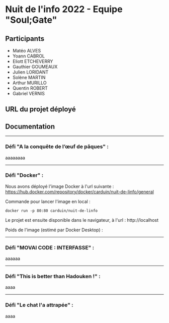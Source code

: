 # Nuit de l'info 2022 - Equipe "Soul;Gate"

## Participants
- Matéo ALVES
- Yoann CABROL
- Eliott ETCHEVERRY
- Gauthier GOUMEAUX
- Julien LORIDANT
- Solène MARTIN
- Arthur MURILLO
- Quentin ROBERT
- Gabriel VERNIS

## URL du projet déployé


## Documentation
***
### Défi "A la conquête de l’œuf de pâques" :
aaaaaaaa  
***
### Défi "Docker" :
Nous avons déployé l'image Docker à l'url suivante : https://hub.docker.com/repository/docker/carduin/nuit-de-linfo/general

Commande pour lancer l'image en local :
```
docker run -p 80:80 carduin/nuit-de-linfo
```
Le projet est ensuite disponible dans le navigateur, à l'url : http://localhost

Poids de l'image (estimé par Docker Desktop) : 

***
### Défi "MOVAI CODE : INTERFASSE" :
aaaaaa
***
### Défi "This is better than Hadouken !" :
aaaa
***
### Défi "Le chat l'a attrapée" :
aaaa